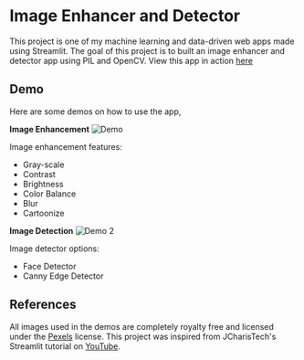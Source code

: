 # Image Enhancer and Detector
This project is one of my machine learning and data-driven web apps made using Streamlit. The goal of this project is to built an image enhancer and detector app using PIL and OpenCV. View this app in action [here](https://img-enhancer-and-detector.herokuapp.com)

## Demo
Here are some demos on how to use the app,

**Image Enhancement**
![Demo](https://github.com/richardcsuwandi/img-enhancer-and-detector/blob/master/demo1.gif?raw=true)

Image enhancement features:
- Gray-scale
- Contrast
- Brightness
- Color Balance
- Blur
- Cartoonize

**Image Detection**
![Demo 2](https://github.com/richardcsuwandi/img-enhancer-and-detector/blob/master/demo2.gif?raw=true)

Image detector options:
- Face Detector
- Canny Edge Detector

## References
All images used in the demos are completely royalty free and licensed under the [Pexels](https://pexels.com) license.
This project was inspired from JCharisTech's Streamlit tutorial on [YouTube](https://www.youtube.com/watch?v=p80IQSNf7LU&feature=emb_logo).
